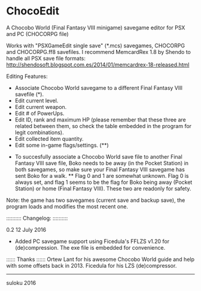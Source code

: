 # ChocoEdit
A Chocobo World (Final Fantasy VIII minigame) savegame editor for PSX and PC (CHOCORPG file)

Works with "PSXGameEdit single save" (*.mcs) savegames, CHOCORPG and CHOCORPG.ff8 savefiles. I recommend MemcardRex 1.8 by Shendo to handle all PSX save file formats: http://shendosoft.blogspot.com.es/2014/01/memcardrex-18-released.html

Editing Features:
- Associate Chocobo World savegame to a different Final Fantasy VIII savefile (*).
- Edit current level.
- Edit current weapon.
- Edit # of PowerUps.
- Edit ID, rank and maximum HP (please remember that these three are related between them, so check the table embedded in the program for legit combinations).
- Edit collected item quantity.
- Edit some in-game flags/settings. (**)

* To succesfully associate a Chocobo World save file to another Final Fantasy VIII save file, Boko needs to be away (in the Pocket Station) in both savegames, so make sure your Final Fantasy VIII savegame has sent Boko for a walk.
** Flag 0 and 1 are somewhat unknown. Flag 0 is always set, and flag 1 seems to be the flag for Boko being away (Pocket Station) or home (Final Fantasy VIII). These two are readonly for safety.

Note: the game has two savegames (current save and backup save), the program loads and modifies the most recent one.

::::::::::
Changelog:
::::::::::

0.2 12 July 2016
- Added PC savegame support using Ficedula's FFLZS v1.20 for (de)compression. The exe file is embedded for convenience.

::::::
Thanks
::::::
Ortew Lant for his awesome Chocobo World guide and help with some offsets back in 2013.
Ficedula for his LZS (de)compressor.

----------------------------------
suloku 2016